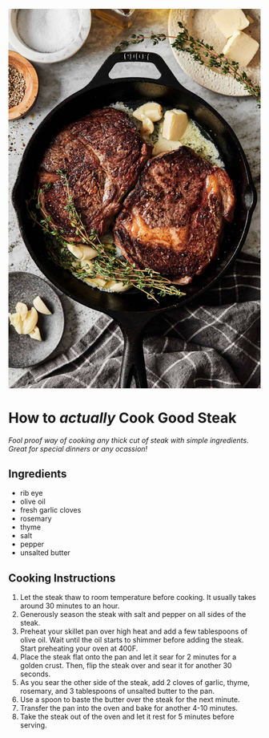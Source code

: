 ![Steak!](Pan-SearedSteak_Shot2_54.jpg)

# **How to _actually_ Cook Good Steak**

_Fool proof way of cooking any thick cut of steak with simple ingredients. Great for special dinners or any ocassion!_

## Ingredients

- rib eye
- olive oil
- fresh garlic cloves
- rosemary
- thyme
- salt
- pepper
- unsalted butter

## Cooking Instructions

1. Let the steak thaw to room temperature before cooking. It usually takes around 30 minutes to an hour.
2. Generously season the steak with salt and pepper on all sides of the steak.
3. Preheat your skillet pan over high heat and add a few tablespoons of olive oil. Wait until the oil starts to shimmer before adding the steak. Start preheating your oven at 400F.
4. Place the steak flat onto the pan and let it sear for 2 minutes for a golden crust. Then, flip the steak over and sear it for another 30 seconds.
5. As you sear the other side of the steak, add 2 cloves of garlic, thyme, rosemary, and 3 tablespoons of unsalted butter to the pan.
6. Use a spoon to baste the butter over the steak for the next minute.
7. Transfer the pan into the oven and bake for another 4-10 minutes.
8. Take the steak out of the oven and let it rest for 5 minutes before serving.
